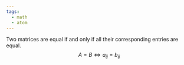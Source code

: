 ```yaml
---
tags:
  - math
  - atom
---
```

Two matrices are equal if and only if all their corresponding entries are equal.
$$ A = B \iff a_{ij} = b_{ij} $$